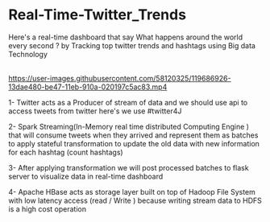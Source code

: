 # Real-Time-Twitter_Trends
Here's a real-time dashboard that say What happens around the world every second ? by Tracking top twitter trends and hashtags using Big data Technology <br />  <br />

https://user-images.githubusercontent.com/58120325/119686926-13dae480-be47-11eb-910a-020197c5ac83.mp4


1- Twitter acts as a Producer of stream of data and we should use api to access tweets from twitter here's we use #twitter4J

2- Spark Streaming(In-Memory real time distributed Computing Engine )
that will consume tweets when they arrived and represent them as batches to apply stateful transformation to update the old data with new information for each hashtag (count hashtags)

3- After applying transformation we will post processed batches to flask server to visualize data in real-time dashboard

4- Apache HBase acts as storage layer built on top of Hadoop File System with low latency access (read / Write ) because writing stream data to HDFS is a high cost operation

